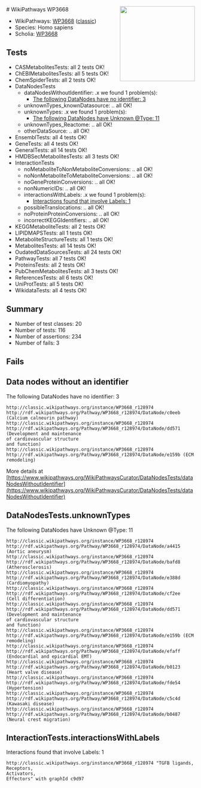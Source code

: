 <img style="float: right; width: 200px" src="https://upload.wikimedia.org/wikipedia/commons/thumb/8/83/Wplogo_with_text_500.png/640px-Wplogo_with_text_500.png" />
# WikiPathways WP3668

* WikiPathways: [WP3668](https://wikipathways.org/pathways/WP3668) ([classic](https://classic.wikipathways.org/instance/WP3668))
* Species: Homo sapiens
* Scholia: [WP3668](https://scholia.toolforge.org/wikipathways/WP3668)
## Tests
* CASMetabolitesTests: all 2 tests OK!
* ChEBIMetabolitesTests: all 5 tests OK!
* ChemSpiderTests: all 2 tests OK!
* DataNodesTests
    * dataNodesWithoutIdentifier: .x we found 1 problem(s):
        * [The following DataNodes have no identifier: 3](#d2d32fa2)
    * unknownTypes_knownDatasource: .. all OK!
    * unknownTypes: .x we found 1 problem(s):
        * [The following DataNodes have Unknown @Type: 11](#ef950832)
    * unknownTypes_Reactome: .. all OK!
    * otherDataSource: .. all OK!
* EnsemblTests: all 4 tests OK!
* GeneTests: all 4 tests OK!
* GeneralTests: all 14 tests OK!
* HMDBSecMetabolitesTests: all 3 tests OK!
* InteractionTests
    * noMetaboliteToNonMetaboliteConversions: .. all OK!
    * noNonMetaboliteToMetaboliteConversions: .. all OK!
    * noGeneProteinConversions: .. all OK!
    * nonNumericIDs: .. all OK!
    * interactionsWithLabels: .x we found 1 problem(s):
        * [Interactions found that involve Labels: 1](#630d2678)
    * possibleTranslocations: .. all OK!
    * noProteinProteinConversions: .. all OK!
    * incorrectKEGGIdentifiers: .. all OK!
* KEGGMetaboliteTests: all 2 tests OK!
* LIPIDMAPSTests: all 1 tests OK!
* MetaboliteStructureTests: all 1 tests OK!
* MetabolitesTests: all 14 tests OK!
* OudatedDataSourcesTests: all 24 tests OK!
* PathwayTests: all 7 tests OK!
* ProteinsTests: all 2 tests OK!
* PubChemMetabolitesTests: all 3 tests OK!
* ReferencesTests: all 6 tests OK!
* UniProtTests: all 5 tests OK!
* WikidataTests: all 4 tests OK!


## Summary

* Number of test classes: 20
* Number of tests: 116
* Number of assertions: 234
* Number of fails: 3

## Fails

<a name="d2d32fa2" />

## Data nodes without an identifier

The following DataNodes have no identifier: 3
```
http://classic.wikipathways.org/instance/WP3668_r128974 http://rdf.wikipathways.org/Pathway/WP3668_r128974/DataNode/c0eeb (Calcium calneurin pathway)
http://classic.wikipathways.org/instance/WP3668_r128974 http://rdf.wikipathways.org/Pathway/WP3668_r128974/DataNode/dd571 (Development and maintenance 
of cardiovascular structure 
and function)
http://classic.wikipathways.org/instance/WP3668_r128974 http://rdf.wikipathways.org/Pathway/WP3668_r128974/DataNode/e159b (ECM remodeling)
```

More details at [https://www.wikipathways.org/WikiPathwaysCurator/DataNodesTests/dataNodesWithoutIdentifier](https://www.wikipathways.org/WikiPathwaysCurator/DataNodesTests/dataNodesWithoutIdentifier)

<a name="ef950832" />

## DataNodesTests.unknownTypes

The following DataNodes have Unknown @Type: 11
```
http://classic.wikipathways.org/instance/WP3668_r128974 http://rdf.wikipathways.org/Pathway/WP3668_r128974/DataNode/a4415 (Aortic aneurysm)
http://classic.wikipathways.org/instance/WP3668_r128974 http://rdf.wikipathways.org/Pathway/WP3668_r128974/DataNode/bafd8 (Atherosclerosis)
http://classic.wikipathways.org/instance/WP3668_r128974 http://rdf.wikipathways.org/Pathway/WP3668_r128974/DataNode/e388d (Cardiomyopathy)
http://classic.wikipathways.org/instance/WP3668_r128974 http://rdf.wikipathways.org/Pathway/WP3668_r128974/DataNode/cf2ee (Cell differentiation)
http://classic.wikipathways.org/instance/WP3668_r128974 http://rdf.wikipathways.org/Pathway/WP3668_r128974/DataNode/dd571 (Development and maintenance 
of cardiovascular structure 
and function)
http://classic.wikipathways.org/instance/WP3668_r128974 http://rdf.wikipathways.org/Pathway/WP3668_r128974/DataNode/e159b (ECM remodeling)
http://classic.wikipathways.org/instance/WP3668_r128974 http://rdf.wikipathways.org/Pathway/WP3668_r128974/DataNode/efaff (Endocardial and epicardial EMT)
http://classic.wikipathways.org/instance/WP3668_r128974 http://rdf.wikipathways.org/Pathway/WP3668_r128974/DataNode/b0123 (Heart valve disease)
http://classic.wikipathways.org/instance/WP3668_r128974 http://rdf.wikipathways.org/Pathway/WP3668_r128974/DataNode/fde54 (Hypertension)
http://classic.wikipathways.org/instance/WP3668_r128974 http://rdf.wikipathways.org/Pathway/WP3668_r128974/DataNode/c5c4d (Kawasaki disease)
http://classic.wikipathways.org/instance/WP3668_r128974 http://rdf.wikipathways.org/Pathway/WP3668_r128974/DataNode/b0487 (Neural crest migration)
```

<a name="630d2678" />

## InteractionTests.interactionsWithLabels

Interactions found that involve Labels: 1
```
http://classic.wikipathways.org/instance/WP3668_r128974 "TGFB ligands, 
Receptors, 
Activators, 
Effectors" with graphId c9d97
```


